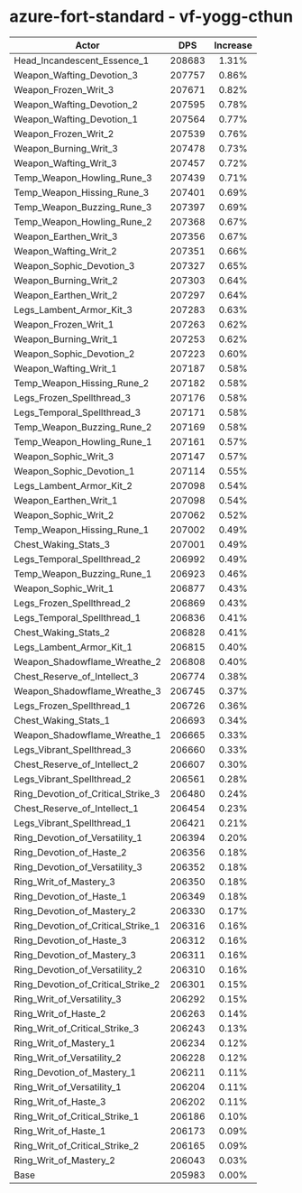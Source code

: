 # azure-fort-standard - vf-yogg-cthun
| Actor | DPS | Increase |
|---|:---:|:---:|
|Head_Incandescent_Essence_1|208683|1.31%|
|Weapon_Wafting_Devotion_3|207757|0.86%|
|Weapon_Frozen_Writ_3|207671|0.82%|
|Weapon_Wafting_Devotion_2|207595|0.78%|
|Weapon_Wafting_Devotion_1|207564|0.77%|
|Weapon_Frozen_Writ_2|207539|0.76%|
|Weapon_Burning_Writ_3|207478|0.73%|
|Weapon_Wafting_Writ_3|207457|0.72%|
|Temp_Weapon_Howling_Rune_3|207439|0.71%|
|Temp_Weapon_Hissing_Rune_3|207401|0.69%|
|Temp_Weapon_Buzzing_Rune_3|207397|0.69%|
|Temp_Weapon_Howling_Rune_2|207368|0.67%|
|Weapon_Earthen_Writ_3|207356|0.67%|
|Weapon_Wafting_Writ_2|207351|0.66%|
|Weapon_Sophic_Devotion_3|207327|0.65%|
|Weapon_Burning_Writ_2|207303|0.64%|
|Weapon_Earthen_Writ_2|207297|0.64%|
|Legs_Lambent_Armor_Kit_3|207283|0.63%|
|Weapon_Frozen_Writ_1|207263|0.62%|
|Weapon_Burning_Writ_1|207253|0.62%|
|Weapon_Sophic_Devotion_2|207223|0.60%|
|Weapon_Wafting_Writ_1|207187|0.58%|
|Temp_Weapon_Hissing_Rune_2|207182|0.58%|
|Legs_Frozen_Spellthread_3|207176|0.58%|
|Legs_Temporal_Spellthread_3|207171|0.58%|
|Temp_Weapon_Buzzing_Rune_2|207169|0.58%|
|Temp_Weapon_Howling_Rune_1|207161|0.57%|
|Weapon_Sophic_Writ_3|207147|0.57%|
|Weapon_Sophic_Devotion_1|207114|0.55%|
|Legs_Lambent_Armor_Kit_2|207098|0.54%|
|Weapon_Earthen_Writ_1|207098|0.54%|
|Weapon_Sophic_Writ_2|207062|0.52%|
|Temp_Weapon_Hissing_Rune_1|207002|0.49%|
|Chest_Waking_Stats_3|207001|0.49%|
|Legs_Temporal_Spellthread_2|206992|0.49%|
|Temp_Weapon_Buzzing_Rune_1|206923|0.46%|
|Weapon_Sophic_Writ_1|206877|0.43%|
|Legs_Frozen_Spellthread_2|206869|0.43%|
|Legs_Temporal_Spellthread_1|206836|0.41%|
|Chest_Waking_Stats_2|206828|0.41%|
|Legs_Lambent_Armor_Kit_1|206815|0.40%|
|Weapon_Shadowflame_Wreathe_2|206808|0.40%|
|Chest_Reserve_of_Intellect_3|206774|0.38%|
|Weapon_Shadowflame_Wreathe_3|206745|0.37%|
|Legs_Frozen_Spellthread_1|206726|0.36%|
|Chest_Waking_Stats_1|206693|0.34%|
|Weapon_Shadowflame_Wreathe_1|206665|0.33%|
|Legs_Vibrant_Spellthread_3|206660|0.33%|
|Chest_Reserve_of_Intellect_2|206607|0.30%|
|Legs_Vibrant_Spellthread_2|206561|0.28%|
|Ring_Devotion_of_Critical_Strike_3|206480|0.24%|
|Chest_Reserve_of_Intellect_1|206454|0.23%|
|Legs_Vibrant_Spellthread_1|206421|0.21%|
|Ring_Devotion_of_Versatility_1|206394|0.20%|
|Ring_Devotion_of_Haste_2|206356|0.18%|
|Ring_Devotion_of_Versatility_3|206352|0.18%|
|Ring_Writ_of_Mastery_3|206350|0.18%|
|Ring_Devotion_of_Haste_1|206349|0.18%|
|Ring_Devotion_of_Mastery_2|206330|0.17%|
|Ring_Devotion_of_Critical_Strike_1|206316|0.16%|
|Ring_Devotion_of_Haste_3|206312|0.16%|
|Ring_Devotion_of_Mastery_3|206311|0.16%|
|Ring_Devotion_of_Versatility_2|206310|0.16%|
|Ring_Devotion_of_Critical_Strike_2|206301|0.15%|
|Ring_Writ_of_Versatility_3|206292|0.15%|
|Ring_Writ_of_Haste_2|206263|0.14%|
|Ring_Writ_of_Critical_Strike_3|206243|0.13%|
|Ring_Writ_of_Mastery_1|206234|0.12%|
|Ring_Writ_of_Versatility_2|206228|0.12%|
|Ring_Devotion_of_Mastery_1|206211|0.11%|
|Ring_Writ_of_Versatility_1|206204|0.11%|
|Ring_Writ_of_Haste_3|206202|0.11%|
|Ring_Writ_of_Critical_Strike_1|206186|0.10%|
|Ring_Writ_of_Haste_1|206173|0.09%|
|Ring_Writ_of_Critical_Strike_2|206165|0.09%|
|Ring_Writ_of_Mastery_2|206043|0.03%|
|Base|205983|0.00%|
